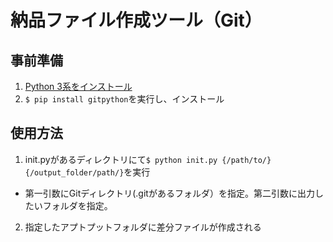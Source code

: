 # 納品ファイル作成ツール（Git）

## 事前準備

1. [Python 3系をインストール](https://www.python.org/downloads/)
2. `$ pip install gitpython`を実行し、インストール

## 使用方法

1. init.pyがあるディレクトリにて`$ python init.py {/path/to/} {/output_folder/path/}`を実行
  - 第一引数にGitディレクトリ(.gitがあるフォルダ）を指定。第二引数に出力したいフォルダを指定。
2. 指定したアプトプットフォルダに差分ファイルが作成される